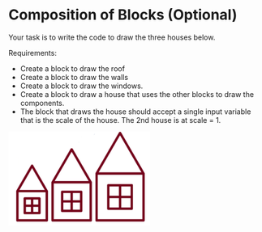 # Composition of Blocks \(Optional\)

Your task is to write the code to draw the three houses below.

Requirements:

* Create a block to draw the roof
* Create a block to draw the walls
* Create a block to draw the windows.
* Create a block to draw a house that uses the other blocks to draw the components.
* The block that draws the house should accept a single input variable that is the scale of the house. The 2nd house is at scale = 1.

![](../.gitbook/assets/image%20%28376%29.png)



